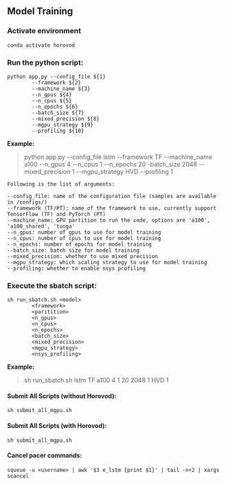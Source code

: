 ## Model Training

### Activate environment
```
conda activate horovod
```

### Run the python script: 
```
python app.py --config_file ${1} 
		--framework ${2} 
		--machine_name ${3} 
		--n_gpus ${4} 
		--n_cpus ${5} 
		--n_epochs ${6} 
		--batch_size ${7} 
		--mixed_precision ${8} 
		--mgpu_strategy ${9} 
		--profiling ${10}
```
<b>Example:</b> 
> python app.py --config_file lstm --framework TF --machine_name a100 --n_gpus 4 --n_cpus 1 --n_epochs 20 -batch_size 2048 --mixed_precision 1 --mgpu_strategy HVD --profiling 1

```
Following is the list of arguments:

--config_file: name of the configuration file (samples are available in /configs/)
--framework (TF/PT): name of the framework to use, currently support TensorFlow (TF) and PyTorch (PT)
--machine_name: GPU partition to run the code, options are 'a100', 'a100_shared', 'tonga'
--n_gpus: number of gpus to use for model training
--n_cpus: number of cpus to use for model training
--n_epochs: number of epochs for model training
--batch_size: batch size for model training
--mixed_precision: whether to use mixed precision
--mgpu_strategy: which scaling strategy to use for model training
--profiling: whether to enable nsys profiling
```

### Execute the sbatch script: 
```
sh run_sbatch.sh <model> 
		<framework> 
		<paritition> 
		<n_gpus> 
		<n_cpus> 
		<n_epochs> 
		<batch_size> 
		<mixed_precision> 
		<mgpu_strategy> 
		<nsys_profiling>
```
**Example:** 
> sh run_sbatch.sh lstm TF a100 4 1 20 2048 1 HVD 1

#### Submit All Scripts (without Horovod):
```
sh submit_all_mgpu.sh
```

#### Submit All Scripts (with Horovod): 
```
sh submit_all_mgpu.sh
```

#### Cancel pacer commands: 
```
squeue -u <username> | awk '$3 e_lstm {print $1}' | tail -n+2 | xargs scancel
```